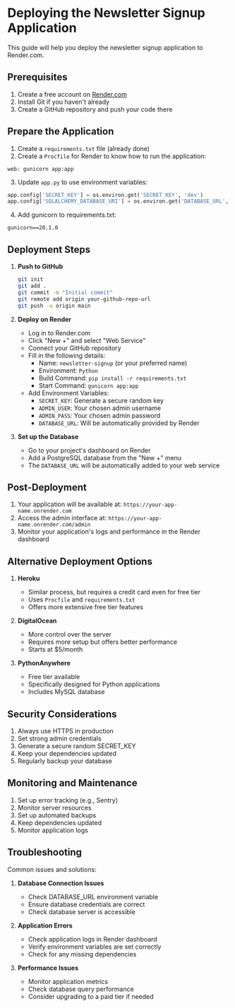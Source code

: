 # Deploying the Newsletter Signup Application

This guide will help you deploy the newsletter signup application to Render.com.

## Prerequisites

1. Create a free account on [Render.com](https://render.com)
2. Install Git if you haven't already
3. Create a GitHub repository and push your code there

## Prepare the Application

1. Create a `requirements.txt` file (already done)
2. Create a `Procfile` for Render to know how to run the application:
```
web: gunicorn app:app
```

3. Update `app.py` to use environment variables:
```python
app.config['SECRET_KEY'] = os.environ.get('SECRET_KEY', 'dev')
app.config['SQLALCHEMY_DATABASE_URI'] = os.environ.get('DATABASE_URL', 'sqlite:///subscribers.db')
```

4. Add gunicorn to requirements.txt:
```
gunicorn==20.1.0
```

## Deployment Steps

1. **Push to GitHub**
   ```bash
   git init
   git add .
   git commit -m "Initial commit"
   git remote add origin your-github-repo-url
   git push -u origin main
   ```

2. **Deploy on Render**
   - Log in to Render.com
   - Click "New +" and select "Web Service"
   - Connect your GitHub repository
   - Fill in the following details:
     - Name: `newsletter-signup` (or your preferred name)
     - Environment: `Python`
     - Build Command: `pip install -r requirements.txt`
     - Start Command: `gunicorn app:app`
   - Add Environment Variables:
     - `SECRET_KEY`: Generate a secure random key
     - `ADMIN_USER`: Your chosen admin username
     - `ADMIN_PASS`: Your chosen admin password
     - `DATABASE_URL`: Will be automatically provided by Render

3. **Set up the Database**
   - Go to your project's dashboard on Render
   - Add a PostgreSQL database from the "New +" menu
   - The `DATABASE_URL` will be automatically added to your web service

## Post-Deployment

1. Your application will be available at: `https://your-app-name.onrender.com`
2. Access the admin interface at: `https://your-app-name.onrender.com/admin`
3. Monitor your application's logs and performance in the Render dashboard

## Alternative Deployment Options

1. **Heroku**
   - Similar process, but requires a credit card even for free tier
   - Uses `Procfile` and `requirements.txt`
   - Offers more extensive free tier features

2. **DigitalOcean**
   - More control over the server
   - Requires more setup but offers better performance
   - Starts at $5/month

3. **PythonAnywhere**
   - Free tier available
   - Specifically designed for Python applications
   - Includes MySQL database

## Security Considerations

1. Always use HTTPS in production
2. Set strong admin credentials
3. Generate a secure random SECRET_KEY
4. Keep your dependencies updated
5. Regularly backup your database

## Monitoring and Maintenance

1. Set up error tracking (e.g., Sentry)
2. Monitor server resources
3. Set up automated backups
4. Keep dependencies updated
5. Monitor application logs

## Troubleshooting

Common issues and solutions:

1. **Database Connection Issues**
   - Check DATABASE_URL environment variable
   - Ensure database credentials are correct
   - Check database server is accessible

2. **Application Errors**
   - Check application logs in Render dashboard
   - Verify environment variables are set correctly
   - Check for any missing dependencies

3. **Performance Issues**
   - Monitor application metrics
   - Check database query performance
   - Consider upgrading to a paid tier if needed
